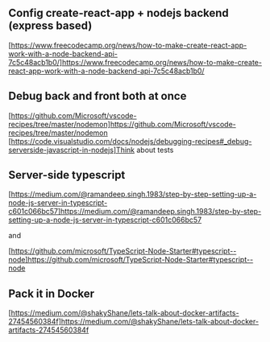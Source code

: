 ## Config create-react-app + nodejs backend (express based)

[https://www.freecodecamp.org/news/how-to-make-create-react-app-work-with-a-node-backend-api-7c5c48acb1b0/]https://www.freecodecamp.org/news/how-to-make-create-react-app-work-with-a-node-backend-api-7c5c48acb1b0/

## Debug back and front both at once

[https://github.com/Microsoft/vscode-recipes/tree/master/nodemon]https://github.com/Microsoft/vscode-recipes/tree/master/nodemon
[https://code.visualstudio.com/docs/nodejs/debugging-recipes#_debug-serverside-javascript-in-nodejs]Think about tests

## Server-side typescript
[https://medium.com/@ramandeep.singh.1983/step-by-step-setting-up-a-node-js-server-in-typescript-c601c066bc57]https://medium.com/@ramandeep.singh.1983/step-by-step-setting-up-a-node-js-server-in-typescript-c601c066bc57

and

[https://github.com/microsoft/TypeScript-Node-Starter#typescript--node]https://github.com/microsoft/TypeScript-Node-Starter#typescript--node

## Pack it in Docker

[https://medium.com/@shakyShane/lets-talk-about-docker-artifacts-27454560384f]https://medium.com/@shakyShane/lets-talk-about-docker-artifacts-27454560384f